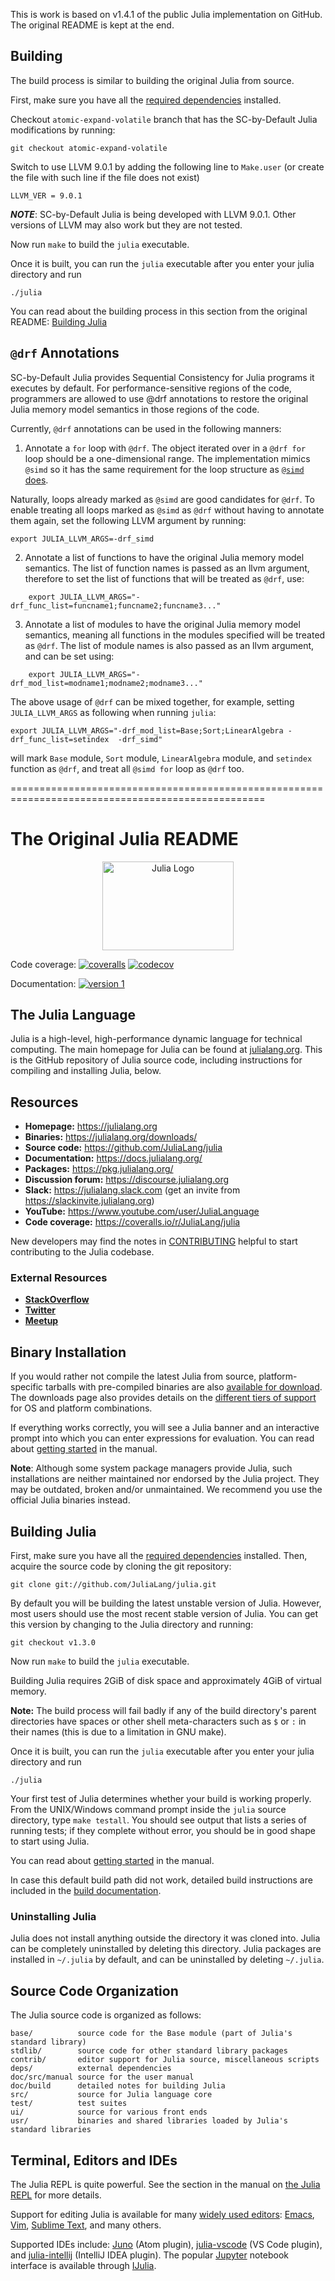 This is work is based on v1.4.1 of the public Julia implementation on GitHub. The original README is kept at the end.

## Building 
The build process is similar to building the original Julia from source.

First, make sure you have all the [required
dependencies](https://github.com/JuliaLang/julia/blob/master/doc/build/build.md#required-build-tools-and-external-libraries) installed.

Checkout `atomic-expand-volatile` branch that has the SC-by-Default Julia modifications by running:

    git checkout atomic-expand-volatile

Switch to use LLVM 9.0.1 by adding the following line to `Make.user` (or create the file with such line if the file does not exist)

    LLVM_VER = 9.0.1

***NOTE***: SC-by-Default Julia is being developed with LLVM 9.0.1. Other versions of LLVM may also work but they are not tested.

Now run `make` to build the `julia` executable.

Once it is built, you can run the `julia` executable after you enter your julia directory and run

    ./julia

You can read about the building process in this section from the original README: [Building Julia](https://github.com/Lun-Liu/julia-private#building-julia)


## `@drf` Annotations
SC-by-Default Julia provides Sequential Consistency for Julia programs it executes by default. For performance-sensitive regions of the code, programmers are allowed to use @drf annotations to restore the original Julia memory model semantics in those regions of the code.

Currently, `@drf` annotations can be used in the following manners:

1. Annotate a `for` loop with `@drf`. The object iterated over in a `@drf for` loop should be a one-dimensional range. The implementation mimics `@simd` so it has the same requirement for the loop structure as [`@simd` does](https://docs.julialang.org/en/v1/base/base/#Base.SimdLoop.@simd).

Naturally, loops already marked as `@simd` are good candidates for `@drf`. To enable treating all loops marked as `@simd` as `@drf` without having to annotate them again, set the following LLVM argument by running:

    export JULIA_LLVM_ARGS=-drf_simd

2. Annotate a list of functions to have the original Julia memory model semantics. The list of function names is passed as an llvm argument, therefore to set the list of functions that will be treated as `@drf`, use:

```
    export JULIA_LLVM_ARGS="-drf_func_list=funcname1;funcname2;funcname3..."
```

3. Annotate a list of modules to have the original Julia memory model semantics, meaning all functions in the modules specified will be treated as `@drf`. The list of module names is also passed as an llvm argument, and can be set using:

```
    export JULIA_LLVM_ARGS="-drf_mod_list=modname1;modname2;modname3..."
```

The above usage of `@drf` can be mixed together, for example, setting `JULIA_LLVM_ARGS` as following when running `julia`:
    
    export JULIA_LLVM_ARGS="-drf_mod_list=Base;Sort;LinearAlgebra -drf_func_list=setindex  -drf_simd"

will mark `Base` module, `Sort` module, `LinearAlgebra` module, and `setindex` function as `@drf`, and treat all `@simd for` loop as `@drf` too.

==================================================================================================
# The Original Julia README
<a name="logo"/>
<div align="center">
<a href="https://julialang.org/" target="_blank">
<img src="https://julialang.org/images/logo_hires.png" alt="Julia Logo" width="210" height="142"></img>
</a>
</div>

Code coverage:
[![coveralls][coveralls-img]](https://coveralls.io/r/JuliaLang/julia?branch=master)
[![codecov][codecov-img]](https://codecov.io/github/JuliaLang/julia?branch=master)

Documentation:
[![version 1][docs-img]](https://docs.julialang.org)

[travis-img]: https://img.shields.io/travis/JuliaLang/julia/master.svg?label=Linux+/+macOS
[appveyor-img]: https://img.shields.io/appveyor/ci/JuliaLang/julia/master.svg?label=Windows
[coveralls-img]: https://img.shields.io/coveralls/github/JuliaLang/julia/master.svg?label=coveralls
[codecov-img]: https://img.shields.io/codecov/c/github/JuliaLang/julia/master.svg?label=codecov
[docs-img]: https://img.shields.io/badge/docs-v1-blue.svg

## The Julia Language

Julia is a high-level, high-performance dynamic language for technical
computing.  The main homepage for Julia can be found at
[julialang.org](https://julialang.org/).  This is the GitHub
repository of Julia source code, including instructions for compiling
and installing Julia, below.

## Resources

- **Homepage:** <https://julialang.org>
- **Binaries:** <https://julialang.org/downloads/>
- **Source code:** <https://github.com/JuliaLang/julia>
- **Documentation:** <https://docs.julialang.org/>
- **Packages:** <https://pkg.julialang.org/>
- **Discussion forum:** <https://discourse.julialang.org>
- **Slack:** <https://julialang.slack.com> (get an invite from <https://slackinvite.julialang.org>)
- **YouTube:** <https://www.youtube.com/user/JuliaLanguage>
- **Code coverage:** <https://coveralls.io/r/JuliaLang/julia>

New developers may find the notes in
[CONTRIBUTING](https://github.com/JuliaLang/julia/blob/master/CONTRIBUTING.md)
helpful to start contributing to the Julia codebase.

### External Resources

- [**StackOverflow**](https://stackoverflow.com/questions/tagged/julia-lang)
- [**Twitter**](https://twitter.com/JuliaLanguage)
- [**Meetup**](https://julia.meetup.com/)

## Binary Installation

If you would rather not compile the latest Julia from source,
platform-specific tarballs with pre-compiled binaries are also
[available for download](https://julialang.org/downloads/). The
downloads page also provides details on the
[different tiers of support](https://julialang.org/downloads/#support-tiers)
for OS and platform combinations.

If everything works correctly, you will see a Julia banner and an
interactive prompt into which you can enter expressions for
evaluation.  You can read about [getting
started](https://julialang.org/manual/getting-started) in the manual.

**Note**: Although some system package managers provide Julia, such
installations are neither maintained nor endorsed by the Julia
project. They may be outdated, broken and/or unmaintained. We
recommend you use the official Julia binaries instead.

## Building Julia

First, make sure you have all the [required
dependencies](https://github.com/JuliaLang/julia/blob/master/doc/build/build.md#required-build-tools-and-external-libraries) installed.
Then, acquire the source code by cloning the git repository:

    git clone git://github.com/JuliaLang/julia.git

By default you will be building the latest unstable version of
Julia. However, most users should use the most recent stable version
of Julia. You can get this version by changing to the Julia directory
and running:

    git checkout v1.3.0

Now run `make` to build the `julia` executable.

Building Julia requires 2GiB of disk space and approximately 4GiB of virtual memory.

**Note:** The build process will fail badly if any of the build directory's parent directories have spaces or other shell meta-characters such as `$` or `:` in their names (this is due to a limitation in GNU make).

Once it is built, you can run the `julia` executable after you enter your julia directory and run

    ./julia

Your first test of Julia determines whether your build is working
properly. From the UNIX/Windows command prompt inside the `julia`
source directory, type `make testall`. You should see output that
lists a series of running tests; if they complete without error, you
should be in good shape to start using Julia.

You can read about [getting
started](https://docs.julialang.org/en/v1/manual/getting-started/)
in the manual.

In case this default build path did not work, detailed build instructions
are included in the [build documentation](https://github.com/JuliaLang/julia/blob/master/doc/build).

### Uninstalling Julia

Julia does not install anything outside the directory it was cloned
into. Julia can be completely uninstalled by deleting this
directory. Julia packages are installed in `~/.julia` by default, and
can be uninstalled by deleting `~/.julia`.

## Source Code Organization

The Julia source code is organized as follows:

    base/          source code for the Base module (part of Julia's standard library)
    stdlib/        source code for other standard library packages
    contrib/       editor support for Julia source, miscellaneous scripts
    deps/          external dependencies
    doc/src/manual source for the user manual
    doc/build      detailed notes for building Julia
    src/           source for Julia language core
    test/          test suites
    ui/            source for various front ends
    usr/           binaries and shared libraries loaded by Julia's standard libraries

## Terminal, Editors and IDEs

The Julia REPL is quite powerful.  See the section in the manual on
[the Julia REPL](https://docs.julialang.org/en/v1/stdlib/REPL/)
for more details.

Support for editing Julia is available for many
[widely used editors](https://github.com/JuliaEditorSupport):
[Emacs](https://github.com/JuliaEditorSupport/julia-emacs),
[Vim](https://github.com/JuliaEditorSupport/julia-vim),
[Sublime Text](https://github.com/JuliaEditorSupport/Julia-sublime), and many
others.

Supported IDEs include: [Juno](http://junolab.org/) (Atom plugin),
[julia-vscode](https://github.com/JuliaEditorSupport/julia-vscode) (VS
Code plugin), and
[julia-intellij](https://github.com/JuliaEditorSupport/julia-intellij)
(IntelliJ IDEA plugin). The popular [Jupyter](https://jupyter.org/)
notebook interface is available through
[IJulia](https://github.com/JuliaLang/IJulia.jl).
